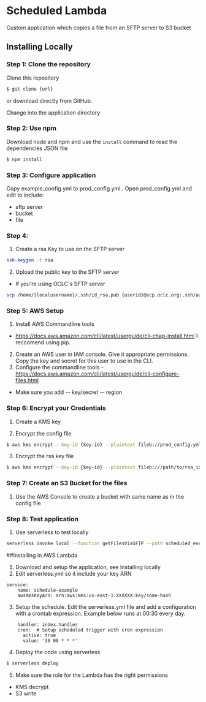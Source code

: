 # Scheduled Lambda

Custom application which copies a file from an SFTP server to S3 bucket

## Installing Locally

### Step 1: Clone the repository
Clone this repository

```bash
$ git clone {url}
```
or download directly from GitHub.

Change into the application directory

### Step 2: Use npm
Download node and npm and use the `install` command to read the dependencies JSON file 

```bash
$ npm install
```

### Step 3: Configure application
Copy example_config.yml to prod_config.yml . Open prod_config.yml and edit to include:
- sftp server
- bucket
- file

### Step 4: 

1. Create a rsa Key to use on the SFTP server

```bash
ssh-keygen -t rsa
```

2. Upload the public key to the SFTP server
- If you're using OCLC's SFTP server 

```bash
scp /home/{localusername}/.ssh/id_rsa.pub {userid}@scp.oclc.org:.ssh/authorized_keys
```

### Step 5: AWS Setup

1. Install AWS Commandline tools
- https://docs.aws.amazon.com/cli/latest/userguide/cli-chap-install.html
I reccomend using pip.
2. Create an AWS user in IAM console. Give it appropriate permissions. Copy the key and secret for this user to use in the CLI. 
3. Configure the commandline tools - https://docs.aws.amazon.com/cli/latest/userguide/cli-configure-files.html

- Make sure you add 
-- key/secret
-- region

### Step 6: Encrypt your Credentials

1. Create a KMS key

2. Encrypt the config file

```bash
$ aws kms encrypt --key-id {key-id} --plaintext fileb://prod_config.yml --output text --query CiphertextBlob --output text | base64 -D > prod_config_encrypted.txt
```

3. Encrypt the rsa key file

```bash
$ aws kms encrypt --key-id {key-id} --plaintext fileb:///path/to/rsa_id --output text --query CiphertextBlob --output text | base64 -D > rsa_id_encrypted
```

### Step 7: Create an S3 Bucket for the files
1. Use the AWS Console to create a bucket with same name as in the config file

### Step 8: Test application
1. Use serverless to test locally

```bash
serverless invoke local --function getFilesViaSFTP --path scheduled_event.json
```

##Installing in AWS Lambda

1. Download and setup the application, see Installing locally
2. Edit serverless.yml so it include your key ARN

```
service: 
    name: schedule-example
    awsKmsKeyArn: arn:aws:kms:us-east-1:XXXXXX:key/some-hash
```

3. Setup the schedule. Edit the serverless.yml file and add a configuration with a crontab expression. Example below runs at 00:30 every day.

```
    handler: index.handler
    cron:  # Setup scheduled trigger with cron expression
      active: true
      value: '30 00 * * *'
```      

4. Deploy the code using serverless

```bash
$ serverless deploy
```

5. Make sure the role for the Lambda has the right permissions
- KMS decrypt
- S3 write